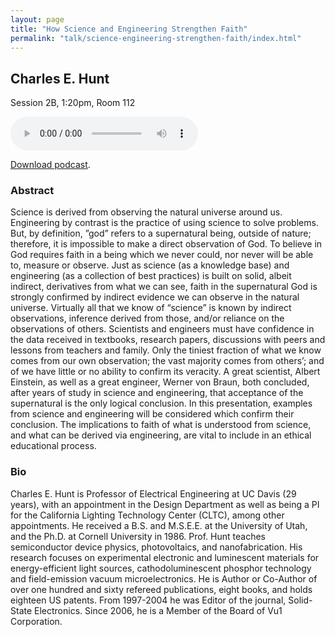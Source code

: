 ```yaml
---
layout: page
title: "How Science and Engineering Strengthen Faith"
permalink: "talk/science-engineering-strengthen-faith/index.html"
---
```


## <span class="talk-speaker">Charles E. Hunt</span>

Session 2B, 1:20pm, Room 112

<audio controls><source src="{{ site.baseurl }}/audio/2B-science-engineering-strengthen-faith.mp3" type="audio/mpeg"></audio>

<a href="{{ site.baseurl }}/audio/2B-science-engineering-strengthen-faith.mp3">Download podcast</a>.

### <span class="talk-abstract">Abstract</span>



Science is derived from observing the natural universe around us.  Engineering by contrast is the practice of using science to solve problems.  But, by definition, ”god” refers to a supernatural being, outside of nature; therefore, it is impossible to make a direct observation of God.  To believe in God requires faith in a being which we never could, nor never will be able to, measure or observe.  Just as science (as a knowledge base) and engineering (as a collection of best practices) is built on solid, albeit indirect, derivatives from what we can see, faith in the supernatural God is strongly confirmed by indirect evidence we can observe in the natural universe.  Virtually all that we know of “science” is known by indirect observations, inference derived from those, and/or reliance on the observations of others.  Scientists and engineers must have confidence in the data received in textbooks, research papers, discussions with peers and lessons from teachers and family.  Only the tiniest fraction of what we know comes from our own observation; the vast majority comes from others’; and of we have little or no ability to confirm its veracity.  A great scientist, Albert Einstein, as well as a great engineer, Werner von Braun, both concluded, after years of study in science and engineering, that acceptance of the supernatural is the only logical conclusion.  In this presentation, examples from science and engineering will be considered which confirm their conclusion.  The implications to faith of what is understood from science, and what can be derived via engineering, are vital to include in an ethical educational process.  



### <span class="talk-bio">Bio</span>




Charles E. Hunt is Professor of Electrical Engineering at UC Davis (29 years), with an appointment in the Design Department as well as being a PI for the California Lighting Technology Center (CLTC), among other appointments.  He received a B.S. and M.S.E.E. at the University of Utah, and the Ph.D. at Cornell University in 1986.  Prof. Hunt teaches semiconductor device physics, photovoltaics, and nanofabrication.  His research focuses on experimental electronic and luminescent materials for energy-efficient light sources, cathodoluminescent phosphor technology and field-emission vacuum microelectronics.  He is Author or Co-Author of over one hundred and sixty refereed publications, eight books, and holds eighteen US patents.  From
1997-2004 he was Editor of the journal, Solid-State Electronics.  Since 2006, he is a Member of the Board of Vu1 Corporation.


